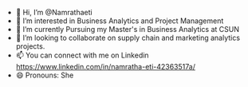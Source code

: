 - 👋 Hi, I’m @Namrathaeti
- 👀 I’m interested in Business Analytics and Project Management
- 🌱 I’m currently Pursuing my Master's in Business Analytics at CSUN
- 💞️ I’m looking to collaborate on supply chain and marketing analytics projects.
- 📫 You can connect with me on Linkedin https://www.linkedin.com/in/namratha-eti-42363517a/
- 😄 Pronouns: She
<!---
Namrathaeti/Namrathaeti is a ✨ special ✨ repository because its `README.md` (this file) appears on your GitHub profile.
You can click the Preview link to take a look at your changes.
--->
